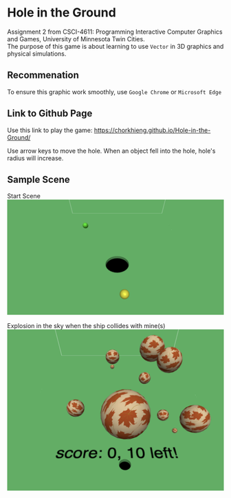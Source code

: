 # Hole in the Ground

Assignment 2 from CSCI-4611: Programming Interactive Computer Graphics and Games, University of Minnesota Twin Cities.  
The purpose of this game is about learning to use `Vector` in 3D graphics and physical simulations.

## Recommenation
To ensure this graphic work smoothly, use `Google Chrome` or `Microsoft Edge`

## Link to Github Page

Use this link to play the game: https://chorkhieng.github.io/Hole-in-the-Ground/  

Use arrow keys to move the hole. When an object fell into the hole, hole's radius will increase.

## Sample Scene  

Start Scene  
![Start Scene](screenshots/main_scene.png)

Explosion in the sky when the ship collides with mine(s)
![Texture Scene](screenshots/texture_scene.png)